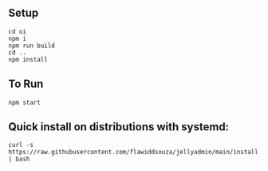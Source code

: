 ## Setup

```
cd ui
npm i
npm run build
cd ..
npm install
```

## To Run

```
npm start
```

## Quick install on distributions with systemd:

```
curl -s https://raw.githubusercontent.com/flawiddsouza/jellyadmin/main/install.sh | bash
```
